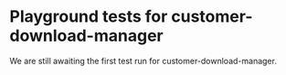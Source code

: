 # Playground tests for customer-download-manager
We are still awaiting the first test run for customer-download-manager.
